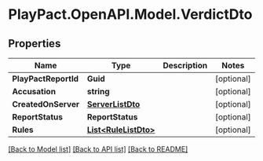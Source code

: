 # PlayPact.OpenAPI.Model.VerdictDto

## Properties

Name | Type | Description | Notes
------------ | ------------- | ------------- | -------------
**PlayPactReportId** | **Guid** |  | [optional] 
**Accusation** | **string** |  | [optional] 
**CreatedOnServer** | [**ServerListDto**](ServerListDto.md) |  | [optional] 
**ReportStatus** | **ReportStatus** |  | [optional] 
**Rules** | [**List&lt;RuleListDto&gt;**](RuleListDto.md) |  | [optional] 

[[Back to Model list]](../README.md#documentation-for-models) [[Back to API list]](../README.md#documentation-for-api-endpoints) [[Back to README]](../README.md)

